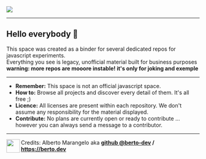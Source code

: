 
<img src="https://raw.githubusercontent.com/jsexp-collection/.github/main/resources/jsexp.banner.jpg">

---

## Hello everybody 🎉
This space was created as a binder for several dedicated repos for javascript experiments.<br>
Everything you see is legacy, unofficial material built for business purposes<br>
<b>warning: more repos are mooore instable! it's only for joking and exemple</b>

---
- <b>Remember:</b> This space is not an official javascript space.
- <b>How to:</b> Browse all projects and discover every detail of them. It's all free ;)
- <b>Licence:</b> All licenses are present within each repository. We don't assume any responsibility for the material displayed.
- <b>Contribute:</b> No plans are currently open or ready to contribute ... however you can always send a message to a contributor.

---

<img width="35" align="left" src="https://raw.githubusercontent.com/wordpress-projects-station/.github/main/resources/repository.creditlogo.berto.gif" > <span>Credits: </span>  Alberto Marangelo aka <b><a href="https://github.com/berto-dev">github @berto-dev</a> / <a href="https://berto.dev">https://berto.dev</a></b>
